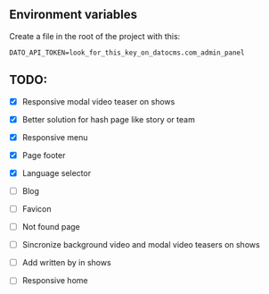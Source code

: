 ## Environment variables
Create a file in the root of the project with this:
```
DATO_API_TOKEN=look_for_this_key_on_datocms.com_admin_panel
```

## TODO:
- [x] Responsive modal video teaser on shows
- [x] Better solution for hash page like story or team
- [x] Responsive menu
- [x] Page footer
- [x] Language selector
- [ ] Blog
- [ ] Favicon
- [ ] Not found page
- [ ] Sincronize background video and modal video teasers on shows
- [ ] Add written by in shows
- [ ] Responsive home

